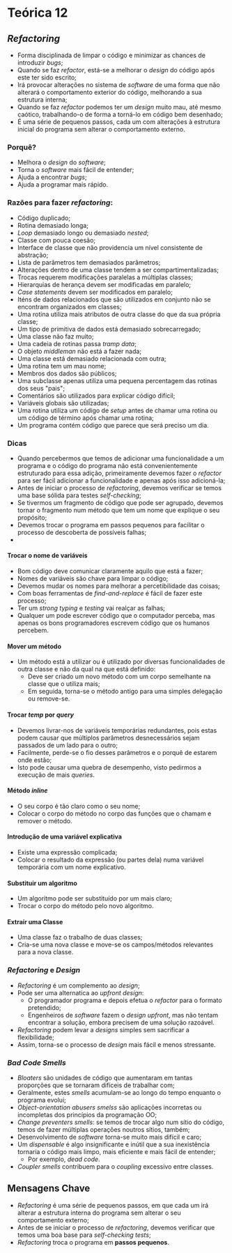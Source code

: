 # Teórica 12

## *Refactoring*

- Forma disciplinada de limpar o código e minimizar as chances de introduzir *bugs*;
- Quando se faz *refactor*, está-se a melhorar o *design* do código após este ter sido escrito;
- Irá provocar alterações no sistema de *software* de uma forma que não alterará o comportamento exterior do código, melhorando a sua estrutura interna;
- Quando se faz *refactor* podemos ter um *design* muito mau, até mesmo caótico, trabalhando-o de forma a torná-lo em código bem desenhado;
- É uma série de pequenos passos, cada um com alterações à estrutura inicial do programa sem alterar o comportamento externo.

### Porquê?

- Melhora o *design* do *software*;
- Torna o *software* mais fácil de entender;
- Ajuda a encontrar *bugs*;
- Ajuda a programar mais rápido.

### Razões para fazer *refactoring*:

- Código duplicado;
- Rotina demasiado longa;
- *Loop* demasiado longo ou demasiado *nested*;
- Classe com pouca coesão;
- Interface de classe que não providencia um nível consistente de abstração;
- Lista de parâmetros tem demasiados parâmetros;
- Alterações dentro de uma classe tendem a ser compartimentalizadas;
- Trocas requerem modificações paralelas a múltiplas classes;
- Hierarquias de herança devem ser modificadas em paralelo;
- *Case statements* devem ser modificados em paralelo;
- Iténs de dados relacionados que são utilizados em conjunto não se encontram organizados em classes;
- Uma rotina utiliza mais atributos de outra classe do que da sua própria classe;
- Um tipo de primitiva de dados está demasiado sobrecarregado;
- Uma classe não faz muito;
- Uma cadeia de rotinas passa *tramp data*;
- O objeto *middleman* não está a fazer nada;
- Uma classe está demasiado relacionada com outra;
- Uma rotina tem um mau nome;
- Membros dos dados são públicos;
- Uma subclasse apenas utiliza uma pequena percentagem das rotinas dos seus "pais";
- Comentários são utilizados para explicar código difícil;
- Variáveis globais são utilizadas;
- Uma rotina utiliza um código de *setup* antes de chamar uma rotina ou um código de término após chamar uma rotina;
- Um programa contém código que parece que será preciso um dia.

### Dicas 

- Quando percebermos que temos de adicionar uma funcionalidade a um programa e o código do programa não está convenientemente estruturado para essa adição, primeiramente devemos fazer o *refactor* para ser fácil adicionar a funcionalidade e apenas após isso adicioná-la;
- Antes de iniciar o processo de *refactoring*, devemos verificar se temos uma base sólida para testes *self-checking*;
- Se tivermos um fragmento de código que pode ser agrupado, devemos tornar o fragmento num método que tem um nome que explique o seu propósito;
- Devemos trocar o programa em passos pequenos para facilitar o processo de descoberta de possíveis falhas;
- 

#### Trocar o nome de variáveis

- Bom código deve comunicar claramente aquilo que está a fazer;
- Nomes de variáveis são chave para limpar o código;
- Devemos mudar os nomes para melhorar a percetibilidade das coisas;
- Com boas ferramentas de *find-and-replace* é fácil de fazer este processo;
- Ter um *strong typing* e *testing* vai realçar as falhas;
- Qualquer um pode escrever código que o computador perceba, mas apenas os bons programadores escrevem código que os humanos percebem.

#### Mover um método

- Um método está a utilizar ou é utilizado por diversas funcionalidades de outra classe e não da qual na que está definido:
  - Deve ser criado um novo método com um corpo semelhante na classe que o utiliza mais;
  - Em seguida, torna-se o método antigo para uma simples delegação ou remove-se.

#### Trocar *temp* por *query*

- Devemos livrar-nos de variáveis temporárias redundantes, pois estas podem causar que múltiplos parâmetros desnecessários sejam passados de um lado para o outro;
- Facilmente, perde-se o fio desses parâmetros e o porquê de estarem onde estão;
- Isto pode causar uma quebra de desempenho, visto pedirmos a execução de mais *queries*.

#### Método *inline*

- O seu corpo é tão claro como o seu nome;
- Colocar o corpo do método no corpo das funções que o chamam e remover o método.

#### Introdução de uma variável explicativa

- Existe uma expressão complicada;
- Colocar o resultado da expressão (ou partes dela) numa variável temporária com um nome explicativo.

#### Substituir um algoritmo

- Um algoritmo pode ser substituído por um mais claro;
- Trocar o corpo do método pelo novo algoritmo.

#### Extraír uma Classe

- Uma classe faz o trabalho de duas classes;
- Cria-se uma nova classe e move-se os campos/métodos relevantes para a nova classe.

### *Refactoring* e *Design*

- *Refactoring* é um complemento ao *design*;
- Pode ser uma alternatica ao *upfront design*:
  - O programador programa e depois efetua o *refactor* para o formato pretendido;
  - Engenheiros de *software* fazem o *design upfront*, mas não tentam encontrar a solução, embora precisem de uma solução razoável.
- *Refactoring* podem levar a *designs* simples sem sacrificar a flexibilidade;
- Assim, torna-se o processo de *design* mais fácil e menos stressante. 

### *Bad Code Smells*

- *Bloaters* são unidades de código que aumentaram em tantas proporções que se tornaram difíceis de trabalhar com;
- Geralmente, estes *smells* acumulam-se ao longo do tempo enquanto o programa evolui;
- *Object-orientation abusers smelss* são aplicações incorretas ou incompletas dos princípios da programação OO;
- *Change preventers smells*: se temos de trocar algo num sítio do código, temos de fazer múltiplas operações noutros sítios, também;
- Desenvolvimento de *software* torna-se muito mais difícil e caro;
- Um *dispensable* é algo insignificante e inútil que a sua inexistência tornaria o código mais limpo, mais eficiente e mais fácil de entender;
  - Por exemplo, *dead code*.
- *Coupler smells* contribuem para o *coupling* excessivo entre classes.

## Mensagens Chave

- *Refactoring* é uma série de pequenos passos, em que cada um irá alterar a estrutura interna do programa sem alterar o seu comportamento externo;
- Antes de se iniciar o processo de *refactoring*, devemos verificar que temos uma boa base para *self-checking tests*;
- *Refactoring* troca o programa em **passos pequenos**.